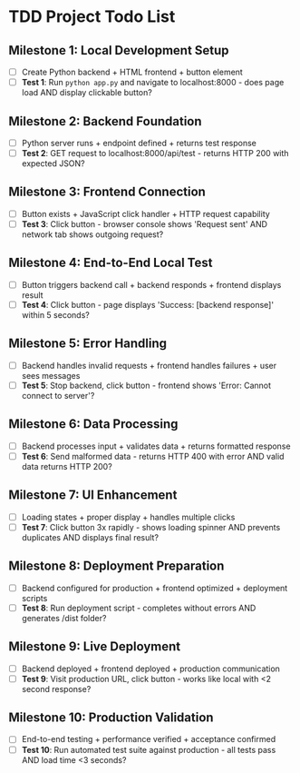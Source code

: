 # TDD Project Todo List

## Milestone 1: Local Development Setup
- [ ] Create Python backend + HTML frontend + button element
- [ ] **Test 1**: Run `python app.py` and navigate to localhost:8000 - does page load AND display clickable button?

## Milestone 2: Backend Foundation  
- [ ] Python server runs + endpoint defined + returns test response
- [ ] **Test 2**: GET request to localhost:8000/api/test - returns HTTP 200 with expected JSON?

## Milestone 3: Frontend Connection
- [ ] Button exists + JavaScript click handler + HTTP request capability
- [ ] **Test 3**: Click button - browser console shows 'Request sent' AND network tab shows outgoing request?

## Milestone 4: End-to-End Local Test
- [ ] Button triggers backend call + backend responds + frontend displays result
- [ ] **Test 4**: Click button - page displays 'Success: [backend response]' within 5 seconds?

## Milestone 5: Error Handling
- [ ] Backend handles invalid requests + frontend handles failures + user sees messages
- [ ] **Test 5**: Stop backend, click button - frontend shows 'Error: Cannot connect to server'?

## Milestone 6: Data Processing
- [ ] Backend processes input + validates data + returns formatted response
- [ ] **Test 6**: Send malformed data - returns HTTP 400 with error AND valid data returns HTTP 200?

## Milestone 7: UI Enhancement
- [ ] Loading states + proper display + handles multiple clicks
- [ ] **Test 7**: Click button 3x rapidly - shows loading spinner AND prevents duplicates AND displays final result?

## Milestone 8: Deployment Preparation
- [ ] Backend configured for production + frontend optimized + deployment scripts
- [ ] **Test 8**: Run deployment script - completes without errors AND generates /dist folder?

## Milestone 9: Live Deployment
- [ ] Backend deployed + frontend deployed + production communication
- [ ] **Test 9**: Visit production URL, click button - works like local with <2 second response?

## Milestone 10: Production Validation
- [ ] End-to-end testing + performance verified + acceptance confirmed
- [ ] **Test 10**: Run automated test suite against production - all tests pass AND load time <3 seconds?